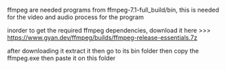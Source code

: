 ffmpeg are needed programs from  ffmpeg-7.1-full_build/bin, this is needed for the video and audio process for the program


inorder to get the required ffmpeg dependencies, download it here >>> https://www.gyan.dev/ffmpeg/builds/ffmpeg-release-essentials.7z

after downloading it extract it then go to its bin folder then copy the ffmpeg.exe then paste it on this folder 

